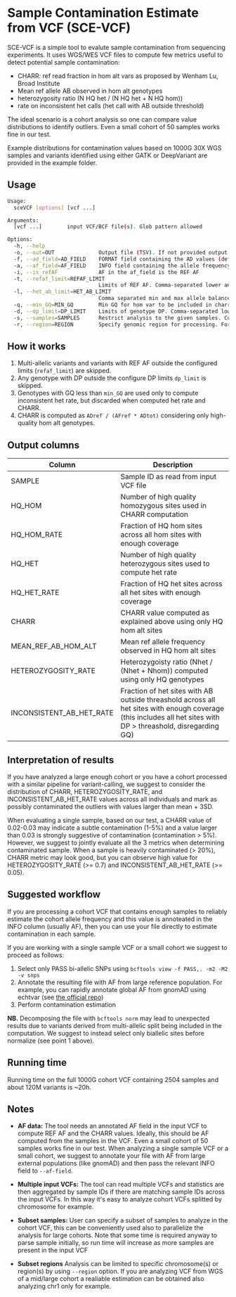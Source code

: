 # Sample Contamination Estimate from VCF (SCE-VCF)

SCE-VCF is a simple tool to evalute sample contamination from sequencing experiments. It uses WGS/WES VCF files to compute few metrics useful to detect potential sample contamination:

- CHARR: ref read fraction in hom alt vars as proposed by Wenham Lu, Broad Institute
- Mean ref allele AB observed in hom alt genotypes
- heterozygosity ratio (N HQ het / (N HQ het + N HQ hom))
- rate on inconsistent het calls (het call with AB outside threshold)

The ideal scenario is a cohort analysis so one can compare value distributions to identify outliers. Even a small cohort of 50 samples works fine in our test.

Example distributions for contamination values based on 1000G 30X WGS samples and variants identified using either GATK or DeepVariant are provided in the example folder.

## Usage

```bash
Usage:
  sceVCF [options] [vcf ...]

Arguments:
  [vcf ...]        input VCF/BCF file(s). Glob pattern allowed

Options:
  -h, --help
  -o, --out=OUT              Output file (TSV). If not provided output to stdout
  -f, --ad_field=AD_FIELD    FORMAT field containing the AD values (default: AD)
  -a, --af_field=AF_FIELD    INFO field containing the allele frequency (default: AF)
  -i, --is_refAF             AF in the af_field is the REF AF
  -t, --refaf_limit=REFAF_LIMIT
                             Limits of REF AF. Comma-separated lower and upper limit (default: 0.1,0.9)
  -l, --het_ab_limit=HET_AB_LIMIT
                             Comma separated min and max allele balance accepted for het calls (default: 0.25,0.75)
  -q, --min_GQ=MIN_GQ        Min GQ for hom var to be included in charr computation (default: 20)
  -d, --dp_limit=DP_LIMIT    Limits of genotype DP. Comma-separated lower and upper limit (default: 20,100)
  -s, --samples=SAMPLES      Restrict analysis to the given samples. Comma separated list or file wiht one sample per line
  -r, --region=REGION        Specify genomic region for processing. Format is chr[:start-end]. Comma-separated list of regions or file with 1 region per line.
```

## How it works

1. Multi-allelic variants and variants with REF AF outside the configured limits (`refaf_limit`) are skipped.
2. Any genotype with DP outside the configure DP limits `dp_limit` is skipped.
3. Genotypes with GQ less than `min_GQ` are used only to compute inconsistent het rate, but discarded when computed het rate and CHARR.
4. CHARR is computed as `ADref / (AFref * ADtot)` considering only high-quality hom alt genotypes.

## Output columns

| Column | Description |
|--------|-------------|
| SAMPLE | Sample ID as read from input VCF file |
| HQ_HOM | Number of high quality homozygous sites used in CHARR computation |
| HQ_HOM_RATE | Fraction of HQ hom sites across all hom sites with enough coverage |
| HQ_HET | Number of high quality heterozygous sites used to compute het rate |
| HQ_HET_RATE | Fraction of HQ het sites across all het sites with enough coverage |
| CHARR | CHARR value computed as explained above using only HQ hom alt sites |
| MEAN_REF_AB_HOM_ALT | Mean ref allele frequency observed in HQ hom alt sites |
| HETEROZYGOSITY_RATE | Heterozygoisty ratio (Nhet / (Nhet + Nhom)) computed using only HQ genotypes |
| INCONSISTENT_AB_HET_RATE | Fraction of het sites with AB outside threashold across all het sites with enough coverage (this includes all het sites with DP > threashold, disregarding GQ) |

## Interpretation of results

If you have analyzed a large enough cohort or you have a cohort processed with a similar pipeline for variant-calling, we suggest to consider the distribution of CHARR, HETEROZYGOSITY_RATE, and INCONSISTENT_AB_HET_RATE values across all individuals and mark as possibly contaminated the outliers with values larger than mean + 3SD.

When evaluating a single sample, based on our test, a CHARR value of 0.02-0.03 may indicate a subtle contamination (1-5%) and a value larger than 0.03 is strongly suggestive of contamination (contamination > 5%). However, we suggest to jointly evaluate all the 3 metrics when determining contaminated sample. When a sample is heavily contaminated (> 20%), CHARR metric may look good, but you can observe high value for HETEROZYGOSITY_RATE (>= 0.7) and INCONSISTENT_AB_HET_RATE (>= 0.05).

## Suggested workflow

If you are processing a cohort VCF that contains enough samples to reliably estimate the cohort allele frequency and this value is annoteated in the INFO column (usually AF), then you can use your file directly to estimate contamination in each sample.

If you are working with a single sample VCF or a small cohort we suggest to proceed as follows:

1. Select only PASS bi-allelic SNPs using `bcftools view -f PASS,. -m2 -M2 -v snps`
2. Annotate the resulting file with AF from large reference population. For example, you can rapidly annotate global AF from gnomAD using echtvar (see [the official repo](https://github.com/brentp/echtvar))
3. Perform contamination estimation

**NB.** Decomposing the file with `bcftools norm` may lead to unexpected results due to variants derived from multi-allelic split being included in the computation. We suggest to instead select only biallelic sites before normalize (see point 1 above).

## Running time

Running time on the full 1000G cohort VCF containing 2504 samples and about 120M variants is ~20h.

## Notes

- **AF data:** The tool needs an annotated AF field in the input VCF to compute REF AF and the CHARR values. Ideally, this should be AF computed from the samples in the VCF. Even a small cohort of 50 samples works fine in our test. When analyzing a single sample VCF or a small cohort, we suggest to annotate your file with AF from large external populations (like gnomAD) and then pass the relevant INFO field to `--af-field`.

- **Multiple input VCFs:** The tool can read multiple VCFs and statistics are then aggregated by sample IDs if there are matching sample IDs across the input VCFs. In this way it's easy to analyze cohort VCFs splitted by chromosome for example.

- **Subset samples:** User can specify a subset of samples to analyze in the cohort VCF, this can be conveniently used also to parallelize the analysis for large cohorts. Note that some time is required anyway to parse sample initially, so run time will increase as more samples are present in the input VCF

- **Subset regions** Analysis can be limited to specific chromosome(s) or region(s) by using `--region` option. If you are analyzing VCF from WGS of a mid/large cohort a realiable estimation can be obtained also analyzing chr1 only for example.
